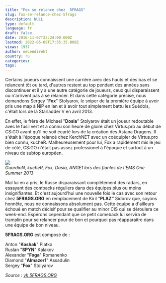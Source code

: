 ```yaml
---
title: "Fox se relance chez  5FRAGS"
slug: fox-se-relance-chez-5frags
description: NULL
type: default
language: fr
draft: false
date: 2016-11-07T23:24:00.000Z
lastmod: 2022-05-08T17:55:35.000Z
views: 1937
author: neLendirekt
country: ru
categories:
tags:
---
```

Certains joueurs connaissent une carrière avec des hauts et des bas et se relancent tôt ou tard, d'autres restent au top pendant des années sans discontinuer et il y a une autre catégorie de joueurs, ceux qui disparaissent ou n'arrivent pas à se relancer. Et dans cette catégorie précise, nous demandons Sergey "**Fox**" Stolyarov, le sniper de la première équipe à avoir pris une map à NiP en lan et à avoir tout simplement battu les Suédois, c'était lors de la Starladder V en avril 2013.

En effet, le frère de Michael "**Dosia**" Stolyarov était un joueur redoutable avec le fusil vert et a connu son heure de gloire chez Virtus.pro au début de CS:GO avant qu'il ne soit écarté lors de la création des Astana Dragons. Il s'était à l'époque relancé chez KerchNET avec un coéquipier de Virtus.pro bien connu, kucheR. Malheureusement pour lui, Fox a rapidement mis le jeu de côté, CS:GO n'était pas assez professionel à l'époque et surtout à un niveau de subtop européen.

![](/storage/images/58210aef656ae_9178806854-82f2f51676-zjpg)  
_GuardiaN, kucheR, Fox, Dosia, ANGE1 lors des fianles de l'EMS One Summer 2013_

Mal lui en a pris, le Russe disparaissant complètement des radars, en essayant des combacks réguliers dans des équipes plus ou moins insignifiantes. Et c'est aujourd'hui une nouvelle fois le cas avec son retour chez **5FRAGS.ORG** en remplacement de Kiril "**PLAZ"** Sidorov que, soyons honnête, nous ne connaissons absolument pas. Cette équipe a d'ailleurs échoué en match décisif pour se qualifier au minor CIS qui se déroulera ce week-end. Espérons cependant que ce petit comeback lui servira de tramplin pour se relancer pour de bon et pourquoi pas réapparaitre dans une équipe de bon niveau.

**5FRAGS.ORG** est composé de : 

Anton "**Koshak**" Platko   
Ruslan "**SPYN**" Kalakov   
Alexander "**Foga**" Romanenko   
Diamond "**Almazer1**" Assadulin  
Sergey "**Fox**" Stolyarov

_Source : [vk 5FRAGS.ORG ](https://vk.com/wall-100859446%5F3321)_
